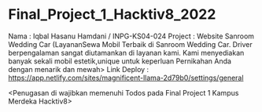 # Final_Project_1_Hacktiv8_2022
Nama        : Iqbal Hasanu Hamdani  / INPG-KS04-024
Project     : Website Sanroom Wedding Car (LayananSewa Mobil Terbaik di Sanroom Wedding Car. Driver berpengalaman sangat diutamankan di layanan kami. Kami menyediakan banyak sekali mobil estetik,unique untuk keperluan Pernikahan Anda dengan menarik dan mewah>
Link Deploy : https://app.netlify.com/sites/magnificent-llama-2d79b0/settings/general


<!--Deploy diperintahkan menggunakan app.netlify.com--->
<Penugasan di wajibkan memenuhi Todos pada Final Project 1 Kampus Merdeka Hacktiv8>
